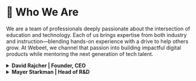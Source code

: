 # 👥 Who We Are

We are a team of professionals deeply passionate about the intersection of education and technology. Each of us brings expertise from both industry and instruction—blending hands-on experience with a drive to help others grow. At Webeet, we channel that passion into building impactful digital products while mentoring the next generation of tech talent.

<details>
<summary><strong>David Rajcher | Founder, CEO</strong></summary>
<br>
         
<img width="100px" src="https://github.com/user-attachments/assets/8517a682-e3ea-44bb-a032-7fe7efb86a4d" alt="david rajcher" style="margin: 10px"/>

<br>
<br>

<p>
I am the <strong>Founder and CEO of Webeet</strong>, where I lead our mission to bridge the gap between education and industry. With nearly 20 years of experience at the intersection of <strong>technology, leadership, and learning</strong), I’ve dedicated my career to building products, teams, and systems that unlock potential—especially for those just starting out.
</p>

<p>
Before launching Webeet, I served as <strong>Program Director for Software Engineering at Masterschool</strong>, where I helped hundreds of students launch their careers. That experience showed me the transformative power of hands-on learning—and the frustrating bottleneck many face trying to land their first opportunity.
</p>

<p>
So I built Webeet: a studio where early-stage startups get the digital services they need, and <strong>Junior Professionals in Engineering, Data, and Cybersecurity</strong> gain their first real experience on impactful projects. I’m passionate about <strong>designing structures that help people grow</strong>, whether it’s a new product architecture or a professional development track.
</p>
         
<p>
At Webeet, I focus on long-term vision, team culture, and making sure every project we take on delivers value—to our clients, and to the professionals we’re helping launch.
</p>

[Linkedin](https://www.linkedin.com/in/david-rajcher/)
</details>

<details>
<summary><strong>Mayer Starkman | Head of R&D</strong></summary>
<br>
         
<img width="100px" src="https://github.com/user-attachments/assets/14a0550c-3740-4b65-8df6-e5c99464455a" alt="Mayer Starkman" style="margin: 10px"/>

<br>
<br>

<p>
I am an experienced software engineer with a passion for technology that began at the age of 16. Over the years, I’ve developed into a full-stack developer with expertise in backend engineering and team leadership.
</p>

<p>
My career has been shaped by roles where I’ve led technical teams to deliver secure, scalable, and high-performance applications. With experience in CI/CD pipelines, cloud-based architectures, and modern development practices, I aim to foster an environment of continuous improvement and innovation.</p>

<p>
At Webeet.io, I am committed to building cutting-edge solutions that empower startups to achieve their goals while driving technical excellence within our engineering teams.</p>
         
[Linkedin](https://www.linkedin.com/in/mayer-starkman/)
</details>
